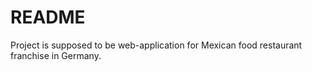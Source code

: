 # README #

Project is supposed to be web-application for Mexican food restaurant franchise in Germany.

